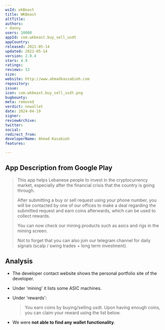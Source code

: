 ```yaml
---
wsId: wkBeast
title: WKBeast
altTitle: 
authors:
- danny
users: 10000
appId: com.wkbeast.buy_sell_usdt
appCountry: 
released: 2021-05-14
updated: 2022-05-14
version: 2.0.4
stars: 4.9
ratings: 
reviews: 12
size: 
website: http://www.ahmadkassabieh.com
repository: 
issue: 
icon: com.wkbeast.buy_sell_usdt.png
bugbounty: 
meta: removed
verdict: nowallet
date: 2024-04-19
signer: 
reviewArchive: 
twitter: 
social: 
redirect_from: 
developerName: Ahmad Kasabieh
features: 

---
```


## App Description from Google Play

> This app helps Lebanese people to invest in the cryptocurrency market, especially after the financial crisis that the country is going through.
>
> After submitting a buy or sell request using your phone number, you will be contacted by one of our offices to make a deal regarding the submitted request and earn coins afterwards, which can be used to collect rewards.
>
> You can now check our mining products such as asics and rigs in the mining screen.
>
> Not to forget that you can also join our telegram channel for daily signals (scalp / swing trades + long term investment).

## Analysis 

- The developer contact website shows the personal portfolio site of the developer.
- Under 'mining' it lists some ASIC machines. 
- Under 'rewards':

    > You earn coins by buying/selling usdt. Upon having enough coins, you can claim your reward using the list below. 

- We were **not able to find any wallet functionality**.